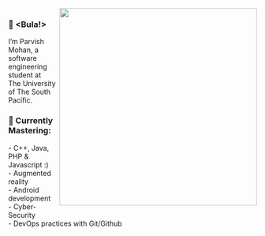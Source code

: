 
<img align="right" src="https://github.com/stoicsdielast/stoicsdielast/blob/main/computer.gif" width = 400> 
<h3>👋 &lt;Bula!&gt;</h3>
<p>I’m Parvish Mohan, a software engineering student at <br>The University of The South Pacific.</p>
<h3>🌱 Currently Mastering:</h3>
<p>
- C++, Java, PHP & Javascript :) <br>
- Augmented reality<br>
- Android development<br>
- Cyber-Security<br>
- DevOps practices with Git/Github
</p> 








<!---
stoicsdielast/stoicsdielast is a ✨ special ✨ repository because its `README.md` (this file) appears on your GitHub profile.
You can click the Preview link to take a look at your changes.
--->
